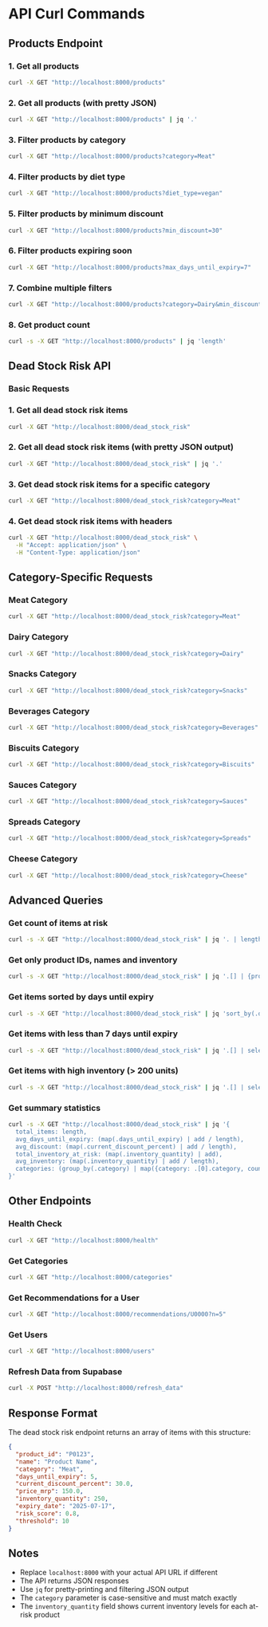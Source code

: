 # API Curl Commands

## Products Endpoint

### 1. Get all products
```bash
curl -X GET "http://localhost:8000/products"
```

### 2. Get all products (with pretty JSON)
```bash
curl -X GET "http://localhost:8000/products" | jq '.'
```

### 3. Filter products by category
```bash
curl -X GET "http://localhost:8000/products?category=Meat"
```

### 4. Filter products by diet type
```bash
curl -X GET "http://localhost:8000/products?diet_type=vegan"
```

### 5. Filter products by minimum discount
```bash
curl -X GET "http://localhost:8000/products?min_discount=30"
```

### 6. Filter products expiring soon
```bash
curl -X GET "http://localhost:8000/products?max_days_until_expiry=7"
```

### 7. Combine multiple filters
```bash
curl -X GET "http://localhost:8000/products?category=Dairy&min_discount=20&max_days_until_expiry=14"
```

### 8. Get product count
```bash
curl -s -X GET "http://localhost:8000/products" | jq 'length'
```

## Dead Stock Risk API

### Basic Requests

### 1. Get all dead stock risk items
```bash
curl -X GET "http://localhost:8000/dead_stock_risk"
```

### 2. Get all dead stock risk items (with pretty JSON output)
```bash
curl -X GET "http://localhost:8000/dead_stock_risk" | jq '.'
```

### 3. Get dead stock risk items for a specific category
```bash
curl -X GET "http://localhost:8000/dead_stock_risk?category=Meat"
```

### 4. Get dead stock risk items with headers
```bash
curl -X GET "http://localhost:8000/dead_stock_risk" \
  -H "Accept: application/json" \
  -H "Content-Type: application/json"
```

## Category-Specific Requests

### Meat Category
```bash
curl -X GET "http://localhost:8000/dead_stock_risk?category=Meat"
```

### Dairy Category
```bash
curl -X GET "http://localhost:8000/dead_stock_risk?category=Dairy"
```

### Snacks Category
```bash
curl -X GET "http://localhost:8000/dead_stock_risk?category=Snacks"
```

### Beverages Category
```bash
curl -X GET "http://localhost:8000/dead_stock_risk?category=Beverages"
```

### Biscuits Category
```bash
curl -X GET "http://localhost:8000/dead_stock_risk?category=Biscuits"
```

### Sauces Category
```bash
curl -X GET "http://localhost:8000/dead_stock_risk?category=Sauces"
```

### Spreads Category
```bash
curl -X GET "http://localhost:8000/dead_stock_risk?category=Spreads"
```

### Cheese Category
```bash
curl -X GET "http://localhost:8000/dead_stock_risk?category=Cheese"
```

## Advanced Queries

### Get count of items at risk
```bash
curl -s -X GET "http://localhost:8000/dead_stock_risk" | jq '. | length'
```

### Get only product IDs, names and inventory
```bash
curl -s -X GET "http://localhost:8000/dead_stock_risk" | jq '.[] | {product_id, name, inventory_quantity}'
```

### Get items sorted by days until expiry
```bash
curl -s -X GET "http://localhost:8000/dead_stock_risk" | jq 'sort_by(.days_until_expiry)'
```

### Get items with less than 7 days until expiry
```bash
curl -s -X GET "http://localhost:8000/dead_stock_risk" | jq '.[] | select(.days_until_expiry < 7)'
```

### Get items with high inventory (> 200 units)
```bash
curl -s -X GET "http://localhost:8000/dead_stock_risk" | jq '.[] | select(.inventory_quantity > 200)'
```

### Get summary statistics
```bash
curl -s -X GET "http://localhost:8000/dead_stock_risk" | jq '{
  total_items: length,
  avg_days_until_expiry: (map(.days_until_expiry) | add / length),
  avg_discount: (map(.current_discount_percent) | add / length),
  total_inventory_at_risk: (map(.inventory_quantity) | add),
  avg_inventory: (map(.inventory_quantity) | add / length),
  categories: (group_by(.category) | map({category: .[0].category, count: length, total_inventory: (map(.inventory_quantity) | add)}))
}'
```

## Other Endpoints

### Health Check
```bash
curl -X GET "http://localhost:8000/health"
```

### Get Categories
```bash
curl -X GET "http://localhost:8000/categories"
```

### Get Recommendations for a User
```bash
curl -X GET "http://localhost:8000/recommendations/U0000?n=5"
```

### Get Users
```bash
curl -X GET "http://localhost:8000/users"
```

### Refresh Data from Supabase
```bash
curl -X POST "http://localhost:8000/refresh_data"
```

## Response Format

The dead stock risk endpoint returns an array of items with this structure:
```json
{
  "product_id": "P0123",
  "name": "Product Name",
  "category": "Meat",
  "days_until_expiry": 5,
  "current_discount_percent": 30.0,
  "price_mrp": 150.0,
  "inventory_quantity": 250,
  "expiry_date": "2025-07-17",
  "risk_score": 0.8,
  "threshold": 10
}
```

## Notes

- Replace `localhost:8000` with your actual API URL if different
- The API returns JSON responses
- Use `jq` for pretty-printing and filtering JSON output
- The `category` parameter is case-sensitive and must match exactly
- The `inventory_quantity` field shows current inventory levels for each at-risk product 